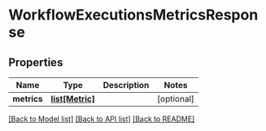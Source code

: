 # WorkflowExecutionsMetricsResponse

## Properties
Name | Type | Description | Notes
------------ | ------------- | ------------- | -------------
**metrics** | [**list[Metric]**](Metric.md) |  | [optional] 

[[Back to Model list]](../README.md#documentation-for-models) [[Back to API list]](../README.md#documentation-for-api-endpoints) [[Back to README]](../README.md)



